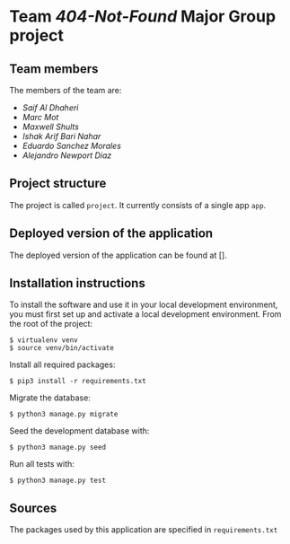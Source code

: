# Team *404-Not-Found* Major Group project

## Team members
The members of the team are:
- *Saif Al Dhaheri*
- *Marc Mot*
- *Maxwell Shults*
- *Ishak Arif Bari Nahar*
- *Eduardo Sanchez Morales*
- *Alejandro Newport Diaz*

## Project structure
The project is called `project`.  It currently consists of a single app `app`.

## Deployed version of the application
The deployed version of the application can be found at [].

## Installation instructions
To install the software and use it in your local development environment, you must first set up and activate a local development environment.  From the root of the project:

```
$ virtualenv venv
$ source venv/bin/activate
```

Install all required packages:

```
$ pip3 install -r requirements.txt
```

Migrate the database:

```
$ python3 manage.py migrate
```

Seed the development database with:

```
$ python3 manage.py seed
```

Run all tests with:
```
$ python3 manage.py test
```

## Sources
The packages used by this application are specified in `requirements.txt`
